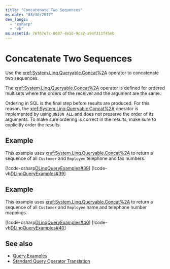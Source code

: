 ```yaml
---
title: "Concatenate Two Sequences"
ms.date: "03/30/2017"
dev_langs: 
  - "csharp"
  - "vb"
ms.assetid: 76767e7c-0607-4e1d-9ca2-a94f311f45eb
---
```

# Concatenate Two Sequences
Use the <xref:System.Linq.Queryable.Concat%2A> operator to concatenate two sequences.  
  
 The <xref:System.Linq.Queryable.Concat%2A> operator is defined for ordered multisets where the orders of the receiver and the argument are the same.  
  
 Ordering in SQL is the final step before results are produced. For this reason, the <xref:System.Linq.Queryable.Concat%2A> operator is implemented by using `UNION ALL` and does not preserve the order of its arguments. To make sure ordering is correct in the results, make sure to explicitly order the results.  
  
## Example  
 This example uses <xref:System.Linq.Queryable.Concat%2A> to return a sequence of all `Customer` and `Employee` telephone and fax numbers.  
  
 [!code-csharp[DLinqQueryExamples#39](../../../../../../samples/snippets/csharp/VS_Snippets_Data/DLinqQueryExamples/cs/Program.cs#39)]
 [!code-vb[DLinqQueryExamples#39](../../../../../../samples/snippets/visualbasic/VS_Snippets_Data/DLinqQueryExamples/vb/Module1.vb#39)]  
  
## Example  
 This example uses <xref:System.Linq.Queryable.Concat%2A> to return a sequence of all `Customer` and `Employee` name and telephone number mappings.  
  
 [!code-csharp[DLinqQueryExamples#40](../../../../../../samples/snippets/csharp/VS_Snippets_Data/DLinqQueryExamples/cs/Program.cs#40)]
 [!code-vb[DLinqQueryExamples#40](../../../../../../samples/snippets/visualbasic/VS_Snippets_Data/DLinqQueryExamples/vb/Module1.vb#40)]  
  
## See also

- [Query Examples](query-examples.md)
- [Standard Query Operator Translation](standard-query-operator-translation.md)
